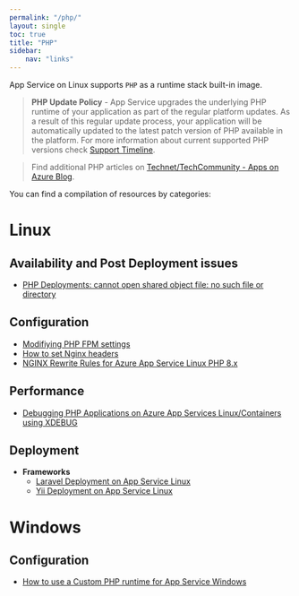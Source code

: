 ```yaml
---
permalink: "/php/"
layout: single
toc: true
title: "PHP"
sidebar: 
    nav: "links"
---
```


App Service on Linux supports `PHP` as a runtime stack built-in image.

>**PHP Update Policy** - App Service upgrades the underlying PHP runtime of your application as part of the regular platform updates. As a result of this regular update process, your application will be automatically updated to the latest patch version of PHP available in the platform. For more information about current supported PHP versions check [Support Timeline](https://github.com/Azure/app-service-linux-docs/blob/master/Runtime_Support/php_support.md#support-timeline).

> Find additional PHP articles on [Technet/TechCommunity - Apps on Azure Blog](https://techcommunity.microsoft.com/t5/apps-on-azure-blog/bg-p/AppsonAzureBlog/label-name/PHP).


You can find a compilation of resources by categories:

# Linux

## Availability and Post Deployment issues
- [PHP Deployments: cannot open shared object file: no such file or directory](https://azureossd.github.io/2023/06/14/PHP-Deployments-could-not-open-object-file-no-such-file-or-directory/index.html)

## Configuration
- [Modifiying PHP FPM settings](https://azureossd.github.io/2023/01/06/Modifiying-PHP-FPM-settings/index.html)
- [How to set Nginx headers](https://azureossd.github.io/2023/02/24/how-to-modify-nginx-headers/index.html)
- [NGINX Rewrite Rules for Azure App Service Linux PHP 8.x](https://azureossd.github.io/2021/09/02/php-8-rewrite-rule/index.html)

## Performance
- [Debugging PHP Applications on Azure App Services Linux/Containers using XDEBUG](https://azureossd.github.io/2020/05/05/debugging-php-application-on-azure-app-service-linux/index.html)

## Deployment
- **Frameworks**
   - [Laravel Deployment on App Service Linux](https://azureossd.github.io/2022/04/22/PHP-Laravel-deploy-on-App-Service-Linux-copy/index.html)
   - [Yii Deployment on App Service Linux](https://azureossd.github.io/2022/05/03/PHP-Yii-deploy-on-App-Service-Linux/index.html) 

# Windows

## Configuration
- [How to use a Custom PHP runtime for App Service Windows](http://azureossd.github.io/2022/05/18/Custom-PHP-runtime-for-App-Service-Windows/index.html)